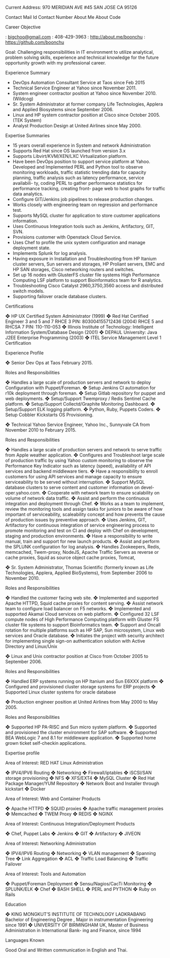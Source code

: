 Current Address:
970 MERIDIAN AVE #45 SAN JOSE CA 95126

Contact Mail Id Contact Number About Me About Code

Career Objective

: bigchoo@gmail.com
: 408-429-3963
: http://about.me/boonchu
: https://github.com/boonchu

Goal:
Challenging responsibilities in IT environment to utilize analytical, problem solving skills, experience and technical knowledge for the future opportunity growth with my professional career.

Experience Summary

* DevOps Automation Consultant Service at Taos since Feb 2015
* Technical Service Engineer at Yahoo since November 2011.
* System engineer contractor position at Yahoo since November 2010. (Wildcog)
* Sr. System Administrator at former company Life Technologies, Applera and Applied Biosystems since September 2006.
* Linux and HP system contractor position at Cisco since October 2005. (TEK System)
* Analyst Production Design at United Airlines since May 2000.

Expertise Summaries

* 15 years overall experience in System and network Administration
* Supports Red Hat since OS launched from version 3.x
* Supports Libvirt/KVM/XEN/LXC Virtualization platform.
* Have been DevOps position to support service platform at Yahoo. Developed and Implemented PERL and Python tool to observe monitoring workloads, traffic statistic trending data for capacity planning, traffic analysis such as latency performance, service availabili- ty, coding PERL to gather performance statistics for performance tracking, creating front- page web to host graphs for traffic data analytics.
* Configure GIT/Jenkins job pipelines to release production changes.
* Works closely with engineering team on regression and performance test.
* Supports MySQL cluster for application to store customer applications information.
* Uses Continuous Integration tools such as Jenkins, Artifactory, GIT, SVN.
* Provisions customer with Openstack Cloud Service.
* Uses Chef to profile the unix system configuration and manage deployment state.
* Implements Splunk for log analysis.
* Having exposure in Installation and Troubleshooting from HP Itanium cluster servers, Sun servers and storages, HP Proliant servers, EMC and HP SAN storages, Cisco networking routers and switches.
* Set up 16 nodes with GlusterFS cluster file systems High Performance Computing LSF platform to support Bioinformatics team for R analytics.
* Troubleshooting Cisco Catalyst 2960,3750,3560 access and distributed switch models.
* Supporting failover oracle database clusters.

Certifications

❖  HP UX Certified System Administrator (1999)
❖  Red Hat Certified Engineer 3 and 5 and 7
RHCE 3 PIN: 803004155712436 (2004) RHCE 5 and RHCSA 7 PIN: 110-110-053
❖  Illinois Institute of Technology: Intelligent Information System/Database Design (2001)
❖  DEPAUL University: Java J2EE Enterprise Programming (2003)
❖  ITEL Service Management Level 1 Certification

Experience Profile

❖ Senior Dev Ops at Taos February 2015.

Roles and Responsibilities

❖  Handles a large scale of production servers and network to deploy Configuration with Puppet/Foreman.
❖  Setup Jenkins CI automation for r10k deployment through foreman.
❖  Setup Gitlab repository for puppet and web deployments.
❖  Setup/Support Twemproxy / Redis Sentinel Cache platform.
❖  Setup/Support Collectd/Graphite Monitoring Dashboard.
❖  Setup/Support ELK logging platform.
❖  Python, Ruby, Puppets Coders.
❖  Setup Cobbler Kickstarts OS Provisioning.

❖ Technical Yahoo Service Engineer, Yahoo Inc., Sunnyvale CA from November 2010 to February 2015.

Roles and Responsibilities

❖  Handles a large scale of production servers and network to serve traffic from Apple weather application.
❖  Configures and Troubleshoot large scale of production traffic by using Yahoo custom monitoring to observe the Performance Key Indicator such as latency (speed), availability of API services and backend middleware tiers.
❖  Have a responsibility to enroll customers for using API services and manage capacity to ensure serviceability to be served without interruption.
❖  Support MySQL database clusters to serve content and customer information on devel- oper.yahoo.com.
❖  Cooperate with network team to ensure scalability on volume of network data traffic.
❖  Assist and perform the continuous integration and deployment through Chef.
❖  Works as a team to implement, review the monitoring tools and assign tasks for juniors to be aware of how important of serviceability, scaleability concept and how prevents the cause of production issues by preventive approach.
❖  Uses Jenkins, GIT, Artifactory for continuous integration of service engineering process to promote monitoring and test on CI and deploy with Chef on development, staging and production environments.
❖  Have a responsibility to write manual, train and support for new launch products.
❖  Assist and perform the SPLUNK configuration for log analysis.
❖  Handles Zookeepers, Redis, memcached, Twem-proxy, NodeJS, Apache Traffic Servers as reverse or cache proxies, Squid as source object cache proxies, Tomcat,

❖  Sr. System Administrator, Thomas Scientific (formerly known as Life Technologies, Applera, Applied BioSystems), from September 2006 to November 2010.

Roles and Responsibilities

❖  Handled the customer facing web site.
❖  Implemented and supported Apache HTTPD, Squid cache proxies for content serving.
❖  Assist network team to configure load balancer on F5 networks.
❖  Implemented and supported Akamai Cloud services on web platform.
❖  Configured 32 LSF compute nodes of High Performance Computing platform with Gluster FS cluster file systems to support Bioinformatics team.
❖  Support and Oncall rotation for multiple platforms such as HP SAP, Sun microsystem, Linux web services and Oracle database.
❖  Initiates the project with security architect for implementing single sign-on authentication solution with Active Directory and Linux/Unix

❖  Linux and Unix contractor position at Cisco from October 2005 to September 2006.

Roles and Responsibilities

❖  Handled ERP systems running on HP Itanium and Sun E6XXX platform
❖  Configured and provisioned cluster storage systems for ERP projects
❖  Supported Linux cluster systems for oracle database

❖  Production engineer position at United Airlines from May 2000 to May 2005.

Roles and Responsibilities

❖  Supported HP PA-RISC and Sun micro system platform.
❖  Supported and provisioned the cluster environment for SAP software.
❖  Supported BEA WebLogic 7 and 8.1 for middleware application.
❖  Supported home grown ticket self-checkin applications.

Expertise profile

Area of Interest: RED HAT Linux Administration

❖ IPV4/IPV6 Routing
❖  Networking
❖  Firewall/iptables
❖  iSCSI/SAN storage provisioning
❖  NFS
❖  XFS/EXT4
❖  MySQL Cluster
❖  Red Hat Package Manager/YUM Repository
❖  Network Boot and Installer through kickstart
❖  Docker

Area of Interest: Web and Container Products

❖  Apache HTTPD
❖  SQUID proxies
❖  Apache traffic management proxies
❖  Memcached
❖  TWEM Proxy
❖  REDIS
❖  NGINX

Area of Interest: Continuous Integration/Deployment Products

❖  Chef, Puppet Labs
❖  Jenkins
❖  GIT
❖  Artifactory
❖  JIVEON

Area of Interest: Networking Administration

❖  IPV4/IPV6 Routing
❖  Networking
❖  VLAN management
❖  Spanning Tree
❖  Link Aggregation
❖  ACL
❖  Traffic Load Balancing
❖  Traffic Failover

Area of Interest: Tools and Automation

❖  Puppet/Foreman Deployment
❖  Sensu/Nagios/CacTi Monitoring
❖  SPLUNK/ELK
❖  Chef
❖  BASH SHELL
❖  PERL and PYTHON
❖  Ruby on Rails

Education

❖  KING MONGKUT’S INSTITUTE OF TECHNOLOGY LADKRABANG Bachelor of Engineering Degree , Major in instrumentation Engineering since 1991
❖  UNIVERSITY OF BIRMINGHAM UK, Master of Business Administration in International Bank- ing and Finance, since 1994

Languages Known

Good Oral and Written communication in English and Thai.

